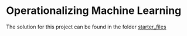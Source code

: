 # Operationalizing Machine Learning

The solution for this project can be found in the folder [starter_files](./starter_files)